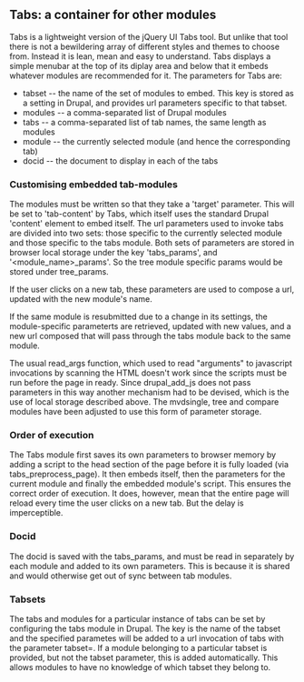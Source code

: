 ## Tabs: a container for other modules
Tabs is a lightweight version of the jQuery UI Tabs tool. But unlike 
that tool there is not a bewildering array of different styles and 
themes to choose from. Instead it is lean, mean and easy to understand. 
Tabs displays a simple menubar at the top of its diplay area and below 
that it embeds whatever modules are recommended for it. The parameters for 
Tabs are:

* tabset -- the name of the set of modules to embed. This key is stored as a 
setting in Drupal, and provides url parameters specific to that tabset. 
* modules -- a comma-separated list of Drupal modules 
* tabs -- a comma-separated list of tab names, the same length as modules 
* module -- the currently selected module (and hence the corresponding tab)
* docid -- the document to display in each of the tabs

### Customising embedded tab-modules
The modules must be written so that they take a 'target' parameter. This 
will be set to 'tab-content' by Tabs, which itself uses the standard 
Drupal 'content' element to embed itself. The url parameters used to 
invoke tabs are divided into two sets: those specific to the currently 
selected module and those specific to the tabs module. Both sets of 
parameters are stored in browser local storage under the key 
'tabs_params', and '<module_name>_params'. So the tree module specific 
params would be stored under tree_params. 

If the user clicks on a new 
tab, these parameters are used to compose a url, updated with the new 
module's name.

If the same module is resubmitted due to a change in its settings, the 
module-specific parameterts are retrieved, updated with new values, and 
a new url composed that will pass through the tabs module back to the 
same module.

The usual read_args function, which used to read "arguments" to 
javascript invocations by scanning the HTML doesn't work since the 
scripts must be run before the page in ready. Since drupal_add_js does 
not pass parameters in this way another mechanism had to be devised, 
which is the use of local storage described above. The mvdsingle, tree 
and compare modules have been adjusted to use this form of parameter 
storage.

### Order of execution
The Tabs module first saves its own parameters to browser memory by adding a 
script to the head section of the page before it is fully loaded (via 
tabs_preprocess_page). It then embeds itself, then the parameters for the 
current module and finally the embedded module's script. This ensures the 
correct order of execution. It does, however, mean that the entire page will 
reload every time the user clicks on a new tab. But the delay is 
imperceptible.

### Docid
The docid is saved with the tabs_params, and must be read in separately by 
each module and added to its own parameters. This is because it is shared and
would otherwise get out of sync between tab modules.

### Tabsets
The tabs and modules for a particular instance of tabs can be set by 
configuring the tabs module in Drupal. The key is the name of the tabset 
and the specified parametes will be added to a url invocation of tabs 
with the parameter tabset=<key>. If a module belonging to a particular 
tabset is provided, but not the tabset parameter, this is added 
automatically. This allows modules to have no knowledge of which tabset 
they belong to.
